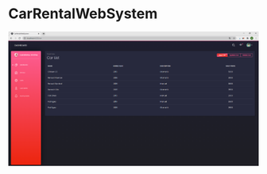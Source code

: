 # CarRentalWebSystem

![](https://github.com/mervbayrak/ReCapProject/blob/main/CarRentalWebSystem/src/assets/screenn.png)
